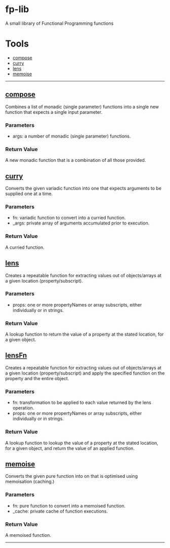 # fp-lib

A small library of Functional Programming functions

# Tools

- [compose](#compose)
- [curry](#curry)
- [lens](#lens)
- [memoise](#memoise)

---

## [compose](:#compose)

Combines a list of monadic (single parameter) functions into a single new function that expects a single input parameter.

### Parameters

- args: a number of monadic (single parameter) functions.

### Return Value

A new monadic function that is a combination of all those provided.

## [curry](:#curry)

Converts the given variadic function into one that expects arguments to be supplied one at a time.

### Parameters

- fn: variadic function to convert into a curried function.
- \_args: private array of arguments accumulated prior to execution.

### Return Value

A curried function.

## [lens](:#lens)

Creates a repeatable function for extracting values out of objects/arrays at a given location (property/subscript).

### Parameters

- props: one or more propertyNames or array subscripts, either individually or in strings.

### Return Value

A lookup function to return the value of a property at the stated location, for a given object.

## [lensFn](:#lens)

Creates a repeatable function for extracting values out of objects/arrays at a given location (property/subscript) and apply the specified function on the property and the entire object.

### Parameters

- fn: transformation to be applied to each value returned by the lens operation.
- props: one or more propertyNames or array subscripts, either individually or in strings.

### Return Value

A lookup function to lookup the value of a property at the stated location, for a given object, and return the value of an applied function.

## [memoise](:#memoise)

Converts the given pure function into on that is optimised using memoisation (caching.)

### Parameters

- fn: pure function to convert into a memoised function.
- \_cache: private cache of function executions.

### Return Value

A memoised function.

---
